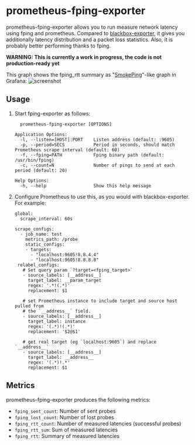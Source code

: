 # prometheus-fping-exporter

prometheus-fping-exporter allows you to run measure network latency using fping and
prometheus. Compared to [blackbox-exporter](https://github.com/prometheus/blackbox_exporter),
it gives you additionally latency distribution and a packet loss statistics.
Also, it is probably better performing thanks to fping.

**WARNING: This is currently a work in progress, the code is not production-ready yet**

This graph shows the fping\_rtt summary as "[SmokePing](https://oss.oetiker.ch/smokeping/)"-like graph in Grafana:
![screenshot](README_screenshot.png)

## Usage

1. Start fping-exporter as follows:

   ```
     prometheus-fping-exporter [OPTIONS]
   
   Application Options:
     -l, --listen=[HOST]:PORT    Listen address (default: :9605)
     -p, --period=SECS           Period in seconds, should match Prometheus scrape interval (default: 60)
     -f, --fping=PATH            Fping binary path (default: /usr/bin/fping)
     -c, --count=N               Number of pings to send at each period (default: 20)
   
   Help Options:
     -h, --help                  Show this help message
   ```

2. Configure Prometheus to use this, as you would with blackbox-exporter. For example:

   ```
   global:
     scrape_interval: 60s
   
   scrape_configs:
     - job_name: test
       metrics_path: /probe
       static_configs:
       - targets:
         - "localhost:9605!8.8.4.4"
         - "localhost:9605!8.8.8.8"
    relabel_configs:
      # Set query param `?target=<fping_target>`
      - source_labels: [__address__]
        target_label: __param_target
        regex: '.*!(.*)'
        replacement: $1

      # set Prometheus instance to include target and source host pulled from
      # the `__address__` field.
      - source_labels: [__address__]
        target_label: instance
        regex: '(.*)!(.*)'
        replacement: '$2@$1'

      # get real target (eg `localhost:9605`) and replace `__address__`
      - source_labels: [__address__]
        target_label: __address__
        regex: '(.*)!.*'
        replacement: $1
   ```

## Metrics

prometheus-fping-exporter produces the following metrics:

- `fping_sent_count`: Number of sent probes
- `fping_lost_count`: Number of lost probes
- `fping_rtt_count`: Number of measured latencies (successful probes)
- `fping_rtt_sum`: Sum of measured latencies
- `fping_rtt`: Summary of measured latencies

